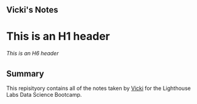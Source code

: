 ## Vicki's Notes
# This is an H1 header
###### This is an H6 header

## Summary
This repisityory contains all of the notes taken by [Vicki](https://github.com/vicki928/lighthouse-data-notes.git) for the Lighthouse Labs Data Science Bootcamp.

